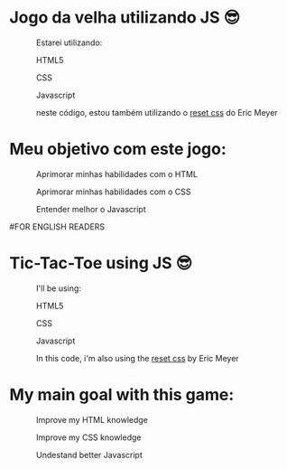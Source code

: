 <h1>Jogo da velha utilizando JS 😎</h1>
<ol>
    <ul>Estarei utilizando: </ul>
    <ul>HTML5</ul>
    <ul>CSS</ul>
    <ul>Javascript</ul>
    <ul>neste código, estou também utilizando o <a href="https://meyerweb.com/eric/tools/css/reset/" target="_blank">reset css</a> do Eric Meyer</ul>
</ol>
<h1>Meu objetivo com este jogo:</h1>
<ol>
    <ul>Aprimorar minhas habilidades com o HTML</ul>
    <ul>Aprimorar minhas habilidades com o CSS</ul>
    <ul>Entender melhor o Javascript</ul>
</ol>
#FOR ENGLISH READERS
<h1>Tic-Tac-Toe using JS 😎</h1>
<ol>
    <ul>I'll be using: </ul>
    <ul>HTML5</ul>
    <ul>CSS</ul>
    <ul>Javascript</ul>
    <ul>In this code, i'm also using the <a href="https://meyerweb.com/eric/tools/css/reset/" target="_blank">reset css</a> by Eric Meyer</ul>
</ol>
<h1>My main goal with this game:</h1>
<ol>
    <ul>Improve my HTML knowledge</ul>
    <ul>Improve my CSS knowledge</ul>
    <ul>Undestand better Javascript</ul>
</ol>

